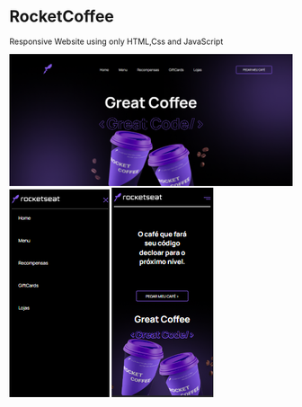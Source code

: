 # RocketCoffee

 Responsive Website using only HTML,Css and JavaScript
 
<img src='./imgs/img1.png' alt='./img1.png' />
<div display="flex" justify="center">
<img src='./imgs/img2.png' alt='./img2.png' />
<img src='./imgs/img3.png' alt='./img3.png' />